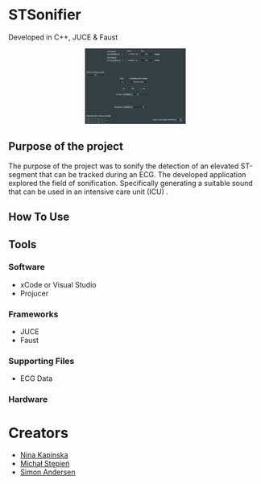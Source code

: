 # STSonifier
Developed in C++, JUCE & Faust

<p align="center">
  <img width="200" heigh="150" src="https://github.com/ThaDuyx/STSonifier/blob/main/STSonifier/Images/STSonifier.png?raw=true"/>
</p>

## Purpose of the project
The purpose of the project was to sonify the detection of an elevated ST-segment that can be tracked during an ECG. The developed application explored the field of sonification. Specifically generating a suitable sound that can be used in an intensive care unit (ICU) .

## How To Use

## Tools

### Software
- xCode or Visual Studio
- Projucer

### Frameworks
- JUCE
- Faust

### Supporting Files
- ECG Data

### Hardware

# Creators
- [Nina Kapinska](https://github.com/karpi22)
- [Michał Stępień](https://github.com/mstepien96)
- [Simon Andersen](https://github.com/ThaDuyx)
